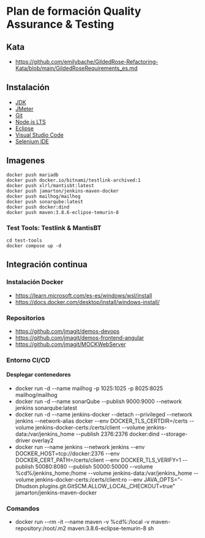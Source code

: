 # Plan de formación Quality Assurance & Testing

## Kata

- https://github.com/emilybache/GildedRose-Refactoring-Kata/blob/main/GildedRoseRequirements_es.md

## Instalación

- [JDK](https://www.oracle.com/java/technologies/downloads/)
- [JMeter](https://jmeter.apache.org/download_jmeter.cgi)
- [Git](https://git-scm.com/)
- [Node.js LTS](https://nodejs.org)
- [Eclipse](https://www.eclipse.org/downloads/download.php?file=/technology/epp/downloads/release/2024-03/R/eclipse-jee-2024-03-R-win32-x86_64.zip)
- [Visual Studio Code](https://code.visualstudio.com/download#)
- [Selenium IDE](https://chromewebstore.google.com/detail/selenium-ide/mooikfkahbdckldjjndioackbalphokd?hl=es&utm_source=ext_sidebar)

## Imagenes

    docker push mariadb
    docker push docker.io/bitnami/testlink-archived:1
    docker push xlrl/mantisbt:latest
    docker push jamarton/jenkins-maven-docker
    docker push mailhog/mailhog
    docker push sonarqube:latest
    docker push docker:dind
    docker push maven:3.8.6-eclipse-temurin-8

### Test Tools: Testlink & MantisBT

    cd test-tools
    docker compose up -d

## Integración continua

### Instalación Docker

- https://learn.microsoft.com/es-es/windows/wsl/install
- https://docs.docker.com/desktop/install/windows-install/

### Repositorios

- https://github.com/jmagit/demos-devops
- https://github.com/jmagit/demos-frontend-angular
- https://github.com/jmagit/MOCKWebServer

### Entorno CI/CD

#### Desplegar contenedores

- docker run -d --name mailhog -p 1025:1025 -p 8025:8025 mailhog/mailhog
- docker run -d --name sonarQube --publish 9000:9000 --network jenkins sonarqube:latest
- docker run -d --name jenkins-docker --detach --privileged --network jenkins --network-alias docker --env DOCKER_TLS_CERTDIR=/certs --volume jenkins-docker-certs:/certs/client --volume jenkins-data:/var/jenkins_home --publish 2376:2376 docker:dind --storage-driver overlay2
- docker run --name jenkins --network jenkins --env DOCKER_HOST=tcp://docker:2376 --env DOCKER_CERT_PATH=/certs/client --env DOCKER_TLS_VERIFY=1 --publish 50080:8080 --publish 50000:50000 --volume %cd%/jenkins_home:/home --volume jenkins-data:/var/jenkins_home --volume jenkins-docker-certs:/certs/client:ro --env JAVA_OPTS="-Dhudson.plugins.git.GitSCM.ALLOW_LOCAL_CHECKOUT=true" jamarton/jenkins-maven-docker

### Comandos

- docker run --rm -it --name maven -v %cd%:/local -v maven-repository:/root/.m2 maven:3.8.6-eclipse-temurin-8 sh
